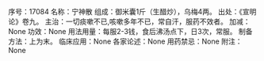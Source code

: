 序号：17084
名称：宁神散
组成：御米囊1斤（生醋炒），乌梅4两。
出处：《宣明论》卷九。
主治：一切痰嗽不已,咳嗽多年不已，常自汗，服药不效者。
加减：None
功效：None
用法用量：每服2-3钱，食后沸汤点下，日3次，常服。
制备方法：上为末。
临床应用：None
各家论述：None
用药禁忌：None
附注：None
